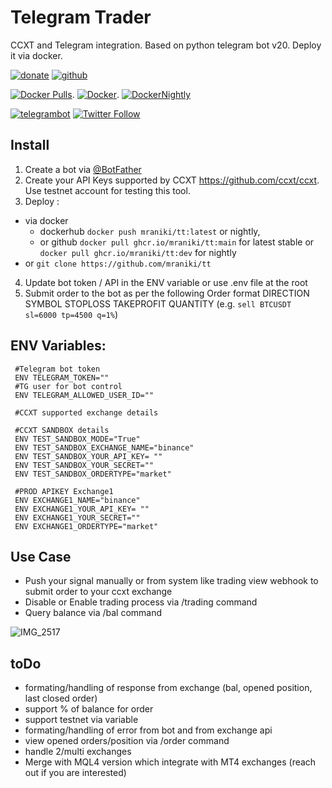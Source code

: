 # Telegram Trader
 CCXT and Telegram integration. Based on python telegram bot v20. 
 Deploy it via docker. 


[![donate](https://img.shields.io/badge/donate-kofi-orange)](https://imgur.com/a/WQiZcW0) [![github](https://img.shields.io/badge/github-pages-lightgrey)](https://github.com/mraniki/tt)   


[![Docker Pulls](https://img.shields.io/docker/pulls/mraniki/tt?style=plastic)](https://hub.docker.com/r/mraniki/tt).  [![Docker](https://github.com/mraniki/tt/actions/workflows/DockerHub.yml/badge.svg)](https://github.com/mraniki/tt/actions/workflows/DockerHub.yml). [![DockerNightly](https://github.com/mraniki/tt/actions/workflows/DockerHub_Dev.yml/badge.svg)](https://github.com/mraniki/tt/actions/workflows/DockerHub_Dev.yml)



[![telegrambot](https://img.shields.io/badge/Telegram-Channel-blue.svg?logo=telegram)](https://t.me/pythontelegrambotchannel)
[![Twitter Follow](https://img.shields.io/twitter/follow/ccxt_official.svg?style=social&label=CCXT)](https://twitter.com/ccxt_official)

## Install
1) Create a bot via [@BotFather ](https://core.telegram.org/bots/tutorial)
2) Create your API Keys supported by CCXT https://github.com/ccxt/ccxt. Use testnet account for testing this tool.
3) Deploy :
- via docker 
  - dockerhub `docker push mraniki/tt:latest` or nightly,
  - or github `docker pull ghcr.io/mraniki/tt:main` for latest stable or `docker pull ghcr.io/mraniki/tt:dev` for nightly
- or `git clone https://github.com/mraniki/tt`
4) Update bot token / API in the ENV variable or use .env file at the root
5) Submit order to the bot as per the following Order format DIRECTION SYMBOL STOPLOSS TAKEPROFIT QUANTITY 
  (e.g. `sell BTCUSDT sl=6000 tp=4500 q=1%`) 
 
## ENV Variables:

     #Telegram bot token 
     ENV TELEGRAM_TOKEN="" 
     #TG user for bot control
     ENV TELEGRAM_ALLOWED_USER_ID=""

     #CCXT supported exchange details

     #CCXT SANDBOX details
     ENV TEST_SANDBOX_MODE="True"
     ENV TEST_SANDBOX_EXCHANGE_NAME="binance"
     ENV TEST_SANDBOX_YOUR_API_KEY= "" 
     ENV TEST_SANDBOX_YOUR_SECRET=""
     ENV TEST_SANDBOX_ORDERTYPE="market"

     #PROD APIKEY Exchange1
     ENV EXCHANGE1_NAME="binance"
     ENV EXCHANGE1_YOUR_API_KEY= ""
     ENV EXCHANGE1_YOUR_SECRET=""
     ENV EXCHANGE1_ORDERTYPE="market" 
        
        
 ## Use Case
 - Push your signal manually or from system like trading view webhook to submit order to your ccxt exchange
 - Disable or Enable trading process via /trading command
 - Query balance via /bal command

![IMG_2517](https://user-images.githubusercontent.com/8766259/199422978-dc3322d9-164b-42af-9cf2-84c6bc3dae29.jpg)


 ## toDo
- formating/handling of response from exchange (bal, opened position, last closed order)
- support % of balance for order
- support testnet via variable 
- formating/handling of error from bot and from exchange api
- view opened orders/position via /order command 
- handle 2/multi exchanges
- Merge with MQL4 version which integrate with MT4 exchanges (reach out if you are interested)


